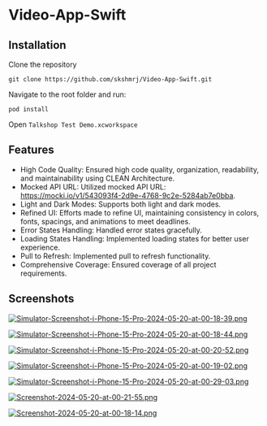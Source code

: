 # Video-App-Swift

## Installation

Clone the repository

`git clone https://github.com/skshmrj/Video-App-Swift.git`

Navigate to the root folder and run:

`pod install`

Open `Talkshop Test Demo.xcworkspace`
    
## Features

- High Code Quality: Ensured high code quality, organization, readability, and maintainability using CLEAN Architecture.
- Mocked API URL: Utilized mocked API URL: https://mocki.io/v1/543093f4-2d9e-4768-9c2e-5284ab7e0bba.
- Light and Dark Modes: Supports both light and dark modes.
- Refined UI: Efforts made to refine UI, maintaining consistency in colors, fonts, spacings, and animations to meet deadlines.
- Error States Handling: Handled error states gracefully.
- Loading States Handling: Implemented loading states for better user experience.
- Pull to Refresh: Implemented pull to refresh functionality.
- Comprehensive Coverage: Ensured coverage of all project requirements.

## Screenshots

[![Simulator-Screenshot-i-Phone-15-Pro-2024-05-20-at-00-18-39.png](https://i.postimg.cc/YC3NwkdN/Simulator-Screenshot-i-Phone-15-Pro-2024-05-20-at-00-18-39.png)](https://postimg.cc/6884rsJT)

[![Simulator-Screenshot-i-Phone-15-Pro-2024-05-20-at-00-18-44.png](https://i.postimg.cc/zfGCzMQs/Simulator-Screenshot-i-Phone-15-Pro-2024-05-20-at-00-18-44.png)](https://postimg.cc/VJ2r47mg)

[![Simulator-Screenshot-i-Phone-15-Pro-2024-05-20-at-00-20-52.png](https://i.postimg.cc/QtBc57hS/Simulator-Screenshot-i-Phone-15-Pro-2024-05-20-at-00-20-52.png)](https://postimg.cc/sQrBCvBZ)

[![Simulator-Screenshot-i-Phone-15-Pro-2024-05-20-at-00-19-02.png](https://i.postimg.cc/gcXKLC0d/Simulator-Screenshot-i-Phone-15-Pro-2024-05-20-at-00-19-02.png)](https://postimg.cc/Jt8X9dJd)

[![Simulator-Screenshot-i-Phone-15-Pro-2024-05-20-at-00-29-03.png](https://i.postimg.cc/BbFSxSjd/Simulator-Screenshot-i-Phone-15-Pro-2024-05-20-at-00-29-03.png)](https://postimg.cc/5QxWJMq3)

[![Screenshot-2024-05-20-at-00-21-55.png](https://i.postimg.cc/3xC1J2xv/Screenshot-2024-05-20-at-00-21-55.png)](https://postimg.cc/75h0KG7H)

[![Screenshot-2024-05-20-at-00-18-14.png](https://i.postimg.cc/ZR00vLbD/Screenshot-2024-05-20-at-00-18-14.png)](https://postimg.cc/qhVp9yC8)

